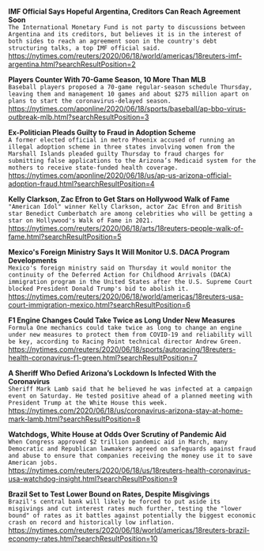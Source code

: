 **IMF Official Says Hopeful Argentina, Creditors Can Reach Agreement Soon**\
`The International Monetary Fund is not party to discussions between Argentina and its creditors, but believes it is in the interest of both sides to reach an agreement soon in the country's debt structuring talks, a top IMF official said.`\
https://nytimes.com/reuters/2020/06/18/world/americas/18reuters-imf-argentina.html?searchResultPosition=2

**Players Counter With 70-Game Season, 10 More Than MLB**\
`Baseball players proposed a 70-game regular-season schedule Thursday, leaving them and management 10 games and about $275 million apart on plans to start the coronavirus-delayed season.`\
https://nytimes.com/aponline/2020/06/18/sports/baseball/ap-bbo-virus-outbreak-mlb.html?searchResultPosition=3

**Ex-Politician Pleads Guilty to Fraud in Adoption Scheme**\
`A former elected official in metro Phoenix accused of running an illegal adoption scheme in three states involving women from the Marshall Islands pleaded guilty Thursday to fraud charges for submitting false applications to the Arizona’s Medicaid system for the mothers to receive state-funded health coverage.`\
https://nytimes.com/aponline/2020/06/18/us/ap-us-arizona-official-adoption-fraud.html?searchResultPosition=4

**Kelly Clarkson, Zac Efron to Get Stars on Hollywood Walk of Fame**\
`"American Idol" winner Kelly Clarkson, actor Zac Efron and British star Benedict Cumberbatch are among celebrities who will be getting a star on Hollywood's Walk of Fame in 2021.`\
https://nytimes.com/reuters/2020/06/18/arts/18reuters-people-walk-of-fame.html?searchResultPosition=5

**Mexico's Foreign Ministry Says It Will Monitor U.S. DACA Program Developments**\
`Mexico's foreign ministry said on Thursday it would monitor the continuity of the Deferred Action for Childhood Arrivals (DACA) immigration program in the United States after the U.S. Supreme Court blocked President Donald Trump's bid to abolish it.`\
https://nytimes.com/reuters/2020/06/18/world/americas/18reuters-usa-court-immigration-mexico.html?searchResultPosition=6

**F1 Engine Changes Could Take Twice as Long Under New Measures**\
`Formula One mechanics could take twice as long to change an engine under new measures to protect them from COVID-19 and reliability will be key, according to Racing Point technical director Andrew Green.`\
https://nytimes.com/reuters/2020/06/18/sports/autoracing/18reuters-health-coronavirus-f1-green.html?searchResultPosition=7

**A Sheriff Who Defied Arizona’s Lockdown Is Infected With the Coronavirus**\
`Sheriff Mark Lamb said that he believed he was infected at a campaign event on Saturday. He tested positive ahead of a planned meeting with President Trump at the White House this week.`\
https://nytimes.com/2020/06/18/us/coronavirus-arizona-stay-at-home-mark-lamb.html?searchResultPosition=8

**Watchdogs, White House at Odds Over Scrutiny of Pandemic Aid**\
`When Congress approved $2 trillion pandemic aid in March, many Democratic and Republican lawmakers agreed on safeguards against fraud and abuse to ensure that companies receiving the money use it to save American jobs.`\
https://nytimes.com/reuters/2020/06/18/us/18reuters-health-coronavirus-usa-watchdog-insight.html?searchResultPosition=9

**Brazil Set to Test Lower Bound on Rates, Despite Misgivings**\
`Brazil's central bank will likely be forced to put aside its misgivings and cut interest rates much further, testing the "lower bound" of rates as it battles against potentially the biggest economic crash on record and historically low inflation.`\
https://nytimes.com/reuters/2020/06/18/world/americas/18reuters-brazil-economy-rates.html?searchResultPosition=10

